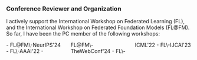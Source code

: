 ### Conference Reviewer and Organization

I actively support the International Workshop on Federated Learning (FL), and the International Workshop on Federated Foundation Models (FL@FM). So far, I have been the PC member of the following workshops:

<div style="column-count: 3; column-gap: 20px;">
- FL@FM\-NeurIPS'24 
- FL\-AAAI'22 
- FL@FM\-TheWebConf'24  
- FL\-ICML'22
- FL\-IJCAI'23 
</div>
